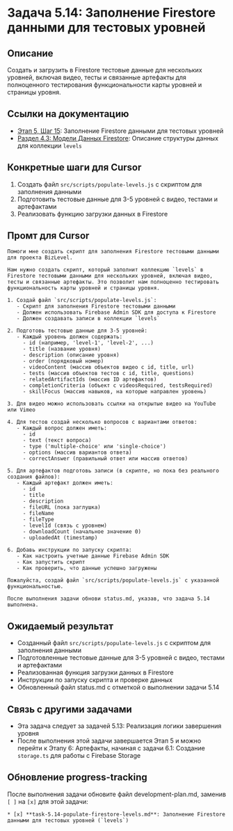 # Задача 5.14: Заполнение Firestore данными для тестовых уровней

## Описание
Создать и загрузить в Firestore тестовые данные для нескольких уровней, включая видео, тесты и связанные артефакты для полноценного тестирования функциональности карты уровней и страницы уровня.

## Ссылки на документацию
- [Этап 5, Шаг 15](../BizLevel-%20План%20Реализации%20Проекта.%2031.03.rtf): Заполнение Firestore данными для тестовых уровней
- [Раздел 4.3: Модели Данных Firestore](../BizLevel-%20План%20Реализации%20Проекта.%2031.03.rtf): Описание структуры данных для коллекции `levels`

## Конкретные шаги для Cursor
1. Создать файл `src/scripts/populate-levels.js` с скриптом для заполнения данными
2. Подготовить тестовые данные для 3-5 уровней с видео, тестами и артефактами
3. Реализовать функцию загрузки данных в Firestore

## Промт для Cursor
```
Помоги мне создать скрипт для заполнения Firestore тестовыми данными для проекта BizLevel.

Нам нужно создать скрипт, который заполнит коллекцию `levels` в Firestore тестовыми данными для нескольких уровней, включая видео, тесты и связанные артефакты. Это позволит нам полноценно тестировать функциональность карты уровней и страницы уровня.

1. Создай файл `src/scripts/populate-levels.js`:
   - Скрипт для заполнения Firestore тестовыми данными
   - Должен использовать Firebase Admin SDK для доступа к Firestore
   - Должен создавать записи в коллекции `levels`

2. Подготовь тестовые данные для 3-5 уровней:
   - Каждый уровень должен содержать:
     - id (например, 'level-1', 'level-2', ...)
     - title (название уровня)
     - description (описание уровня)
     - order (порядковый номер)
     - videoContent (массив объектов видео с id, title, url)
     - tests (массив объектов тестов с id, title, questions)
     - relatedArtifactIds (массив ID артефактов)
     - completionCriteria (объект с videosRequired, testsRequired)
     - skillFocus (массив навыков, на которые направлен уровень)

3. Для видео можно использовать ссылки на открытые видео на YouTube или Vimeo
   
4. Для тестов создай несколько вопросов с вариантами ответов:
   - Каждый вопрос должен иметь:
     - id
     - text (текст вопроса)
     - type ('multiple-choice' или 'single-choice')
     - options (массив вариантов ответа)
     - correctAnswer (правильный ответ или массив ответов)

5. Для артефактов подготовь записи (в скрипте, но пока без реального создания файлов):
   - Каждый артефакт должен иметь:
     - id
     - title
     - description
     - fileURL (пока заглушка)
     - fileName
     - fileType
     - levelId (связь с уровнем)
     - downloadCount (начальное значение 0)
     - uploadedAt (timestamp)

6. Добавь инструкции по запуску скрипта:
   - Как настроить учетные данные Firebase Admin SDK
   - Как запустить скрипт
   - Как проверить, что данные успешно загружены

Пожалуйста, создай файл `src/scripts/populate-levels.js` с указанной функциональностью.

После выполнения задачи обнови status.md, указав, что задача 5.14 выполнена.
```

## Ожидаемый результат
- Созданный файл `src/scripts/populate-levels.js` с скриптом для заполнения данными
- Подготовленные тестовые данные для 3-5 уровней с видео, тестами и артефактами
- Реализованная функция загрузки данных в Firestore
- Инструкции по запуску скрипта и проверке данных
- Обновленный файл status.md с отметкой о выполнении задачи 5.14

## Связь с другими задачами
- Эта задача следует за задачей 5.13: Реализация логики завершения уровня
- После выполнения этой задачи завершается Этап 5 и можно перейти к Этапу 6: Артефакты, начиная с задачи 6.1: Создание `storage.ts` для работы с Firebase Storage

## Обновление progress-tracking
После выполнения задачи обновите файл development-plan.md, заменив `[ ]` на `[x]` для этой задачи:
```
* [x] **task-5.14-populate-firestore-levels.md**: Заполнение Firestore данными для тестовых уровней (`levels`)
```
